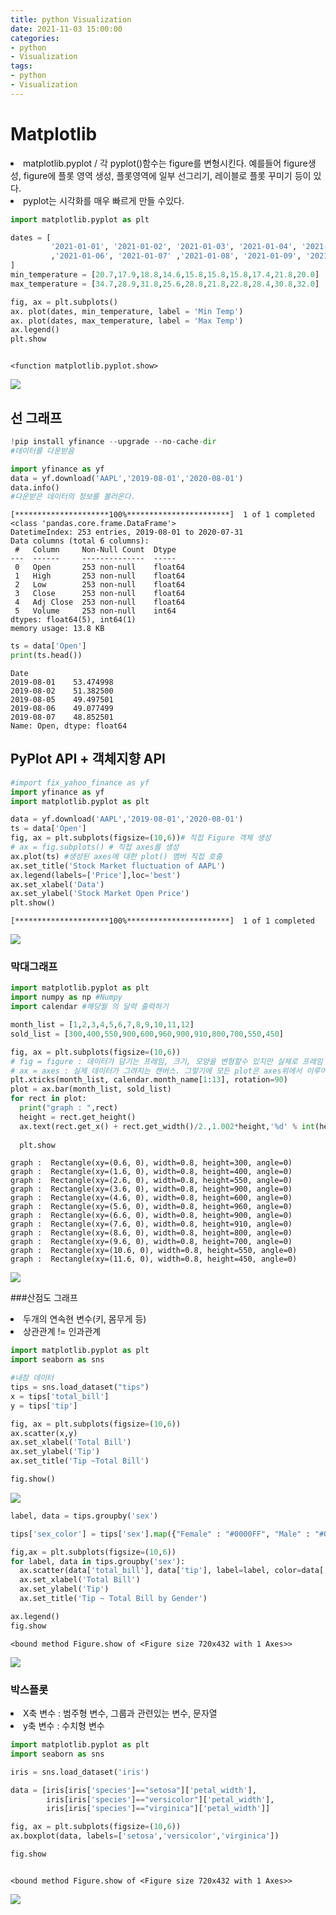 ```yaml
---
title: python Visualization
date: 2021-11-03 15:00:00
categories:
- python
- Visualization
tags:
- python
- Visualization
---
```


# Matplotlib
<li>matplotlib.pyplot / 각 pyplot()함수는 figure를 변형시킨다. 예를들어 figure생성, figure에 플롯 영역 생성, 플롯영역에 일부 선그리기, 레이블로 플롯 꾸미기 등이 있다.</li>
<li>pyplot는 시각화를 매우 빠르게 만들 수있다.</li>


```python
import matplotlib.pyplot as plt

dates = [
         '2021-01-01', '2021-01-02', '2021-01-03', '2021-01-04', '2021-01-05'
         ,'2021-01-06', '2021-01-07' ,'2021-01-08', '2021-01-09', '2021-01-10'
]
min_temperature = [20.7,17.9,18.8,14.6,15.8,15.8,15.8,17.4,21.8,20.0]
max_temperature = [34.7,28.9,31.8,25.6,28.8,21.8,22.8,28.4,30.8,32.0]

fig, ax = plt.subplots()
ax. plot(dates, min_temperature, label = 'Min Temp')
ax. plot(dates, max_temperature, label = 'Max Temp')
ax.legend()
plt.show



```




    <function matplotlib.pyplot.show>
![](../image/python_visualization/output_2_1.png)


## 선 그래프


```python
!pip install yfinance --upgrade --no-cache-dir
#데이터를 다운받음
```


```python
import yfinance as yf
data = yf.download('AAPL','2019-08-01','2020-08-01')
data.info()
#다운받은 데이터의 정보를 볼러온다. 
```

    [*********************100%***********************]  1 of 1 completed
    <class 'pandas.core.frame.DataFrame'>
    DatetimeIndex: 253 entries, 2019-08-01 to 2020-07-31
    Data columns (total 6 columns):
     #   Column     Non-Null Count  Dtype  
    ---  ------     --------------  -----  
     0   Open       253 non-null    float64
     1   High       253 non-null    float64
     2   Low        253 non-null    float64
     3   Close      253 non-null    float64
     4   Adj Close  253 non-null    float64
     5   Volume     253 non-null    int64  
    dtypes: float64(5), int64(1)
    memory usage: 13.8 KB
    


```python
ts = data['Open']
print(ts.head())
```

    Date
    2019-08-01    53.474998
    2019-08-02    51.382500
    2019-08-05    49.497501
    2019-08-06    49.077499
    2019-08-07    48.852501
    Name: Open, dtype: float64
    

##  PyPlot API + 객체지향 API


```python
#import fix_yahoo_finance as yf
import yfinance as yf
import matplotlib.pyplot as plt

data = yf.download('AAPL','2019-08-01','2020-08-01')
ts = data['Open']
fig, ax = plt.subplots(figsize=(10,6))# 직접 Figure 객체 생성
# ax = fig.subplots() # 직접 axes를 생성
ax.plot(ts) #생성된 axes에 대한 plot() 멤버 직접 호출
ax.set_title('Stock Market fluctuation of AAPL')
ax.legend(labels=['Price'],loc='best')
ax.set_xlabel('Data')
ax.set_ylabel('Stock Market Open Price')
plt.show()
```

    [*********************100%***********************]  1 of 1 completed
![](../image/python_visualization/output_8_1.png)    




### 막대그래프


```python
import matplotlib.pyplot as plt 
import numpy as np #Numpy
import calendar #해당월 의 달력 출력하기

month_list = [1,2,3,4,5,6,7,8,9,10,11,12]
sold_list = [300,400,550,900,600,960,900,910,800,700,550,450]

fig, ax = plt.subplots(figsize=(10,6))
# fig = figure : 데이터가 담기는 프레임, 크기, 모양을 변형할수 있지만 실제로 프레임 위에 글씨를 쓸수 없다. 즉 여러 그래프가 담길 수 있는 액자 같은 역활을 한다.
# ax = axes : 실제 데이터가 그려지는 캔버스. 그렇기에 모든 plot은 axes위에서 이루어져야 하는 것이다.
plt.xticks(month_list, calendar.month_name[1:13], rotation=90)
plot = ax.bar(month_list, sold_list)
for rect in plot:
  print("graph : ",rect)
  height = rect.get_height()
  ax.text(rect.get_x() + rect.get_width()/2.,1.002*height,'%d' % int(height), ha='center', va='bottom')
  
  plt.show


```

    graph :  Rectangle(xy=(0.6, 0), width=0.8, height=300, angle=0)
    graph :  Rectangle(xy=(1.6, 0), width=0.8, height=400, angle=0)
    graph :  Rectangle(xy=(2.6, 0), width=0.8, height=550, angle=0)
    graph :  Rectangle(xy=(3.6, 0), width=0.8, height=900, angle=0)
    graph :  Rectangle(xy=(4.6, 0), width=0.8, height=600, angle=0)
    graph :  Rectangle(xy=(5.6, 0), width=0.8, height=960, angle=0)
    graph :  Rectangle(xy=(6.6, 0), width=0.8, height=900, angle=0)
    graph :  Rectangle(xy=(7.6, 0), width=0.8, height=910, angle=0)
    graph :  Rectangle(xy=(8.6, 0), width=0.8, height=800, angle=0)
    graph :  Rectangle(xy=(9.6, 0), width=0.8, height=700, angle=0)
    graph :  Rectangle(xy=(10.6, 0), width=0.8, height=550, angle=0)
    graph :  Rectangle(xy=(11.6, 0), width=0.8, height=450, angle=0)
    
![](../image/python_visualization/output_10_1.png)


###산점도 그래프
<li> 두개의 연속현 변수(키, 몸무게 등)</li>
<li> 상관관계 != 인과관계


```python
import matplotlib.pyplot as plt
import seaborn as sns

#내장 데이터
tips = sns.load_dataset("tips")
x = tips['total_bill']
y = tips['tip']

fig, ax = plt.subplots(figsize=(10,6))
ax.scatter(x,y)
ax.set_xlabel('Total Bill')
ax.set_ylabel('Tip')
ax.set_title('Tip ~Total Bill')

fig.show()
```

![](../image/python_visualization/output_12_0.png)



```python
label, data = tips.groupby('sex')
```


```python
tips['sex_color'] = tips['sex'].map({"Female" : "#0000FF", "Male" : "#00FF00" })

fig,ax = plt.subplots(figsize=(10,6))
for label, data in tips.groupby('sex'):
  ax.scatter(data['total_bill'], data['tip'], label=label, color=data['sex_color'], alpha=0.5)
  ax.set_xlabel('Total Bill')
  ax.set_ylabel('Tip')
  ax.set_title('Tip ~ Total Bill by Gender')

ax.legend()
fig.show
```




    <bound method Figure.show of <Figure size 720x432 with 1 Axes>>




![](../image/python_visualization/output_14_1.png)

### 박스플롯
<li> X축 변수 : 범주형 변수, 그룹과 관련있는 변수, 문자열</li>
<li> y축 변수 : 수치형 변수


```python
import matplotlib.pyplot as plt
import seaborn as sns

iris = sns.load_dataset('iris')

data = [iris[iris['species']=="setosa"]['petal_width'],
        iris[iris['species']=="versicolor"]['petal_width'],
        iris[iris['species']=="virginica"]['petal_width']]

fig, ax = plt.subplots(figsize=(10,6))
ax.boxplot(data, labels=['setosa','versicolor','virginica'])

fig.show



```




    <bound method Figure.show of <Figure size 720x432 with 1 Axes>>
![](../image/python_visualization/output_16_1.png)